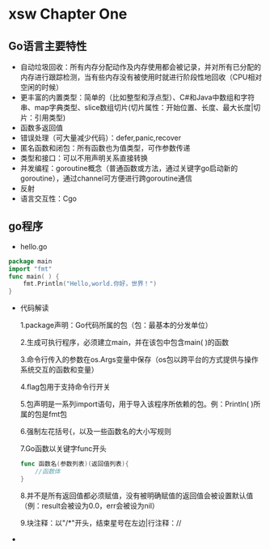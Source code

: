 # xsw Chapter One

## Go语言主要特性

* 自动垃圾回收：所有内存分配动作及内存使用都会被记录，并对所有已分配的内存进行跟踪检测，当有些内存没有被使用时就进行阶段性地回收（CPU相对空闲的时候）
* 更丰富的内置类型：简单的（比如整型和浮点型）、C#和Java中数组和字符串、map字典类型、slice数组切片(切片属性：开始位置、长度、最大长度|切片：引用类型)
* 函数多返回值
* 错误处理（可大量减少代码）：defer,panic,recover
* 匿名函数和闭包：所有函数也为值类型，可作参数传递
* 类型和接口：可以不用声明关系直接转换
* 并发编程：goroutine概念（普通函数或方法，通过关键字go启动新的goroutine），通过channel可方便进行跨goroutine通信
* 反射
* 语言交互性：Cgo

## go程序

* hello.go

```go
package main
import "fmt"
func main( ) {
    fmt.Println("Hello,world.你好，世界！")
}
```

* 代码解读

  1.package声明：Go代码所属的包（包：最基本的分发单位）

  2.生成可执行程序，必须建立main，并在该包中包含main( )的函数

  3.命令行传入的参数在os.Args变量中保存（os包以跨平台的方式提供与操作系统交互的函数和变量）

  4.flag包用于支持命令行开关

  5.包声明是一系列import语句，用于导入该程序所依赖的包。例：Println( )所属的包是fmt包

  6.强制左花括号{，以及一些函数名的大小写规则

  7.Go函数以关键字func开头

  ```go
  func 函数名(参数列表)(返回值列表){
      //函数体
  }
  ```

  8.并不是所有返回值都必须赋值，没有被明确赋值的返回值会被设置默认值（例：result会被设为0.0，err会被设为nil）

  9.块注释：以"/*"开头，结束星号在左边|行注释：//

* 

  